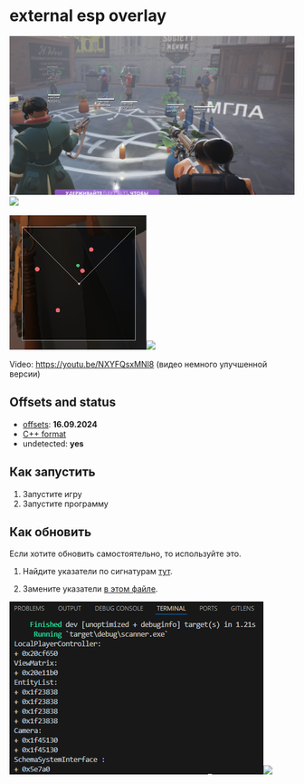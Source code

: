 
# external esp overlay

![](images/preview.png)![](preview)

![](images/radar.png)![](preview)

Video: https://youtu.be/NXYFQsxMNl8
(видео немного улучшенной версии)

## Offsets and status

- [offsets](https://github.com/Loara228/deadlock-esp/blob/master/deadlock/Dump/client_dll.cs): **16.09.2024**
- [C++ format](https://github.com/Loara228/deadlock-esp/blob/master/deadlock/Dump/client_dll.hpp)
- undetected: **yes**

## Как запустить

1. Запустите игру
2. Запустите программу

## Как обновить

Если хотите обновить самостоятельно, то используйте это.

1. Найдите указатели по сигнатурам [тут](https://github.com/Loara228/deadlock-esp/blob/master/scanner/src/main.rs).

2. Замените указатели [в этом файле](https://github.com/Loara228/deadlock-esp/blob/master/deadlock/Offsets.cs).

![](images/offsets.png)![](offsets)